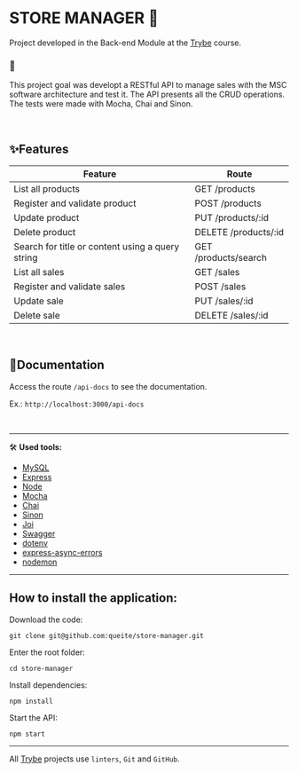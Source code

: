 # STORE MANAGER 🏬

Project developed in the Back-end Module at the [Trybe](https://www.betrybe.com/) course.

### 🎯
This project goal was developt a RESTful API to manage sales with the MSC software architecture and test it.
The API presents all the CRUD operations.
The tests were made with Mocha, Chai and Sinon.

<br>

## ✨**Features**

Feature | Route
------- | ------
List all products | GET /products
Register and validate product | POST /products
Update product | PUT /products/:id
Delete product | DELETE /products/:id
Search for title or content using a query string | GET /products/search
List all sales | GET /sales
Register and validate sales | POST /sales
Update sale | PUT /sales/:id
Delete sale | DELETE /sales/:id
<br/>

## 📜Documentation
Access the route `/api-docs` to see the documentation.

Ex.: `http://localhost:3000/api-docs`

<br>

---

🛠️ **Used tools:**
* [MySQL](https://www.mysql.com/)
* [Express](https://expressjs.com/)
* [Node](https://nodejs.org/en/)
* [Mocha](https://mochajs.org/)
* [Chai](https://www.chaijs.com/)
* [Sinon](https://sinonjs.org/)
* [Joi](https://joi.dev/api/?v=17.6.0)
* [Swagger](https://swagger.io/)
* [dotenv](https://www.npmjs.com/package/dotenv)
* [express-async-errors](https://www.npmjs.com/package/express-async-errors)
* [nodemon](https://www.npmjs.com/package/nodemon)

---

## How to install the application:
Download the code:
```
git clone git@github.com:queite/store-manager.git
```
Enter the root folder:
```
cd store-manager
```
Install dependencies:
```
npm install
```
Start the API:
```
npm start
```
---
All [Trybe](https://www.betrybe.com/) projects use `linters`, `Git` and `GitHub`.<br/>
